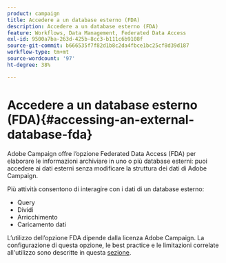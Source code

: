 ```yaml
---
product: campaign
title: Accedere a un database esterno (FDA)
description: Accedere a un database esterno (FDA)
feature: Workflows, Data Management, Federated Data Access
exl-id: 9500a7ba-263d-425b-8cc3-b111c6b9108f
source-git-commit: b666535f7f82d1b8c2da4fbce1bc25cf8d39d187
workflow-type: tm+mt
source-wordcount: '97'
ht-degree: 38%

---
```


# Accedere a un database esterno (FDA){#accessing-an-external-database-fda}



Adobe Campaign offre l’opzione Federated Data Access (FDA) per elaborare le informazioni archiviare in uno o più database esterni: puoi accedere ai dati esterni senza modificare la struttura dei dati di Adobe Campaign.

Più attività consentono di interagire con i dati di un database esterno:

* Query
* Dividi
* Arricchimento
* Caricamento dati

L’utilizzo dell’opzione FDA dipende dalla licenza Adobe Campaign. La configurazione di questa opzione, le best practice e le limitazioni correlate all&#39;utilizzo sono descritte in questa [sezione](../../installation/using/about-fda.md).
